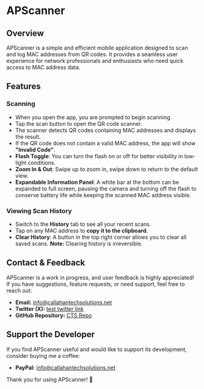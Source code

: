 # APScanner 

## Overview
APScanner is a simple and efficient mobile application designed to scan and log MAC addresses from QR codes. It provides a seamless user experience for network professionals and enthusiasts who need quick access to MAC address data.

## Features

### **Scanning**
- When you open the app, you are prompted to begin scanning.
- Tap the scan button to open the QR code scanner.
- The scanner detects QR codes containing MAC addresses and displays the result.
- If the QR code does not contain a valid MAC address, the app will show **"Invalid Code"**.
- **Flash Toggle**: You can turn the flash on or off for better visibility in low-light conditions.
- **Zoom In & Out**: Swipe up to zoom in, swipe down to return to the default view.
- **Expandable Information Panel**: A white bar at the bottom can be expanded to full screen, pausing the camera and turning off the flash to conserve battery life while keeping the scanned MAC address visible.

### **Viewing Scan History**
- Switch to the **History** tab to see all your recent scans.
- Tap on any MAC address to **copy it to the clipboard**.
- **Clear History**: A button in the top right corner allows you to clear all saved scans. **Note:** Clearing history is irreversible.

## **Contact & Feedback**
APScanner is a work in progress, and user feedback is highly appreciated! If you have suggestions, feature requests, or need support, feel free to reach out:

- **Email:** [info@callahantechsolutions.net](mailto:info@callahantechsolutions.net)
- **Twitter (X):** [test twitter link](mailto:b5callahan@bridgew.edu)
- **GitHub Repository:** [CTS Repo](tel:5083868988)

## **Support the Developer**
If you find APScanner useful and would like to support its development, consider buying me a coffee:

- **PayPal:** [info@callahantechsolutions.net](mailto:info@callahantechsolutions.net)

Thank you for using APScanner! 🚀
